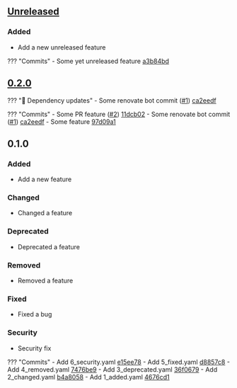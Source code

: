 ## [Unreleased](https://github.com/andrzejressel/pulumi-gestalt/compare/v0.2.0...HEAD)
### Added
- Add a new unreleased feature

??? "Commits"
    - Some yet unreleased feature [a3b84bd](https://github.com/andrzejressel/pulumi-gestalt/commit/a3b84bd7d5f741441b63fe64e7dce03c09ead748)


## [0.2.0](https://github.com/andrzejressel/pulumi-gestalt/compare/v0.1.0...v0.2.0)
??? "🤖 Dependency updates"
    - Some renovate bot commit ([#1](https://github.com/andrzejressel/pulumi-gestalt/pull/1)) [ca2eedf](https://github.com/andrzejressel/pulumi-gestalt/commit/ca2eedf9bd62e59799d43a8fbe50beff86ba09c7)


??? "Commits"
    - Some PR feature ([#2](https://github.com/andrzejressel/pulumi-gestalt/pull/2)) [11dcb02](https://github.com/andrzejressel/pulumi-gestalt/commit/11dcb02d796d0121c52cb287f0ce1e54c1a1932b)
    - Some renovate bot commit ([#1](https://github.com/andrzejressel/pulumi-gestalt/pull/1)) [ca2eedf](https://github.com/andrzejressel/pulumi-gestalt/commit/ca2eedf9bd62e59799d43a8fbe50beff86ba09c7)
    - Some feature [97d09a1](https://github.com/andrzejressel/pulumi-gestalt/commit/97d09a1bf4594d2248b929626c655ba14cb74320)


## 0.1.0
### Added
- Add a new feature

### Changed
- Changed a feature

### Deprecated
- Deprecated a feature

### Removed
- Removed a feature

### Fixed
- Fixed a bug

### Security
- Security fix

??? "Commits"
    - Add 6_security.yaml [e15ee78](https://github.com/andrzejressel/pulumi-gestalt/commit/e15ee780e73b146bd54549c789d10a7d803bab22)
    - Add 5_fixed.yaml [d8857c8](https://github.com/andrzejressel/pulumi-gestalt/commit/d8857c829c3cc11f29a24135e553b7a619ade850)
    - Add 4_removed.yaml [7476be9](https://github.com/andrzejressel/pulumi-gestalt/commit/7476be957a5d5bbadfd481ba9b9b487d1550bcc6)
    - Add 3_deprecated.yaml [36f0679](https://github.com/andrzejressel/pulumi-gestalt/commit/36f0679ffd91a7cc0e5ed2febac461914316151b)
    - Add 2_changed.yaml [b4a8058](https://github.com/andrzejressel/pulumi-gestalt/commit/b4a80581b912443d35a86143f751782c72835576)
    - Add 1_added.yaml [4676cd1](https://github.com/andrzejressel/pulumi-gestalt/commit/4676cd1049f18dff6439ebd3d294ba3415a0ff74)


